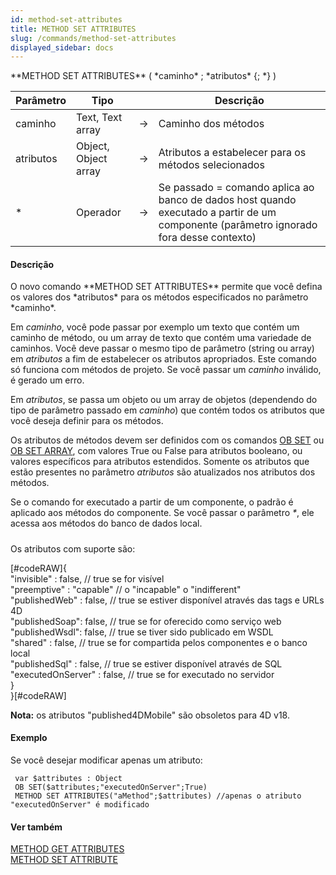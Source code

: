 ```yaml
---
id: method-set-attributes
title: METHOD SET ATTRIBUTES
slug: /commands/method-set-attributes
displayed_sidebar: docs
---
```


<!--REF #_command_.METHOD SET ATTRIBUTES.Syntax-->**METHOD SET ATTRIBUTES** ( *caminho* ; *atributos* {; *} )<!-- END REF-->
<!--REF #_command_.METHOD SET ATTRIBUTES.Params-->
| Parâmetro | Tipo |  | Descrição |
| --- | --- | --- | --- |
| caminho | Text, Text array | &srarr; | Caminho dos métodos |
| atributos | Object, Object array | &srarr; | Atributos a estabelecer para os métodos selecionados |
| * | Operador | &srarr; | Se passado = comando aplica ao banco de dados host quando executado a partir de um componente (parâmetro ignorado fora desse contexto) |

<!-- END REF-->

#### Descrição 

<!--REF #_command_.METHOD SET ATTRIBUTES.Summary-->O novo comando **METHOD SET ATTRIBUTES** permite que você defina os valores dos *atributos* para os métodos especificados no parâmetro *caminho*.<!-- END REF-->

Em *caminho*, você pode passar por exemplo um texto que contém um caminho de método, ou um array de texto que contém uma variedade de caminhos. Você deve passar o mesmo tipo de parâmetro (string ou array) em *atributos* a fim de estabelecer os atributos apropriados. Este comando só funciona com métodos de projeto. Se você passar um *caminho* inválido, é gerado um erro.  
  
Em *atributos*, se passa um objeto ou um array de objetos (dependendo do tipo de parâmetro passado em *caminho*) que contém todos os atributos que você deseja definir para os métodos.  
  
Os atributos de métodos devem ser definidos com os comandos [OB SET](ob-set.md) ou [OB SET ARRAY](ob-set-array.md), com valores True ou False para atributos booleano, ou valores específicos para atributos estendidos. Somente os atributos que estão presentes no parâmetro *atributos* são atualizados nos atributos dos métodos.  
  
Se o comando for executado a partir de um componente, o padrão é aplicado aos métodos do componente. Se você passar o parâmetro *\**, ele acessa aos métodos do banco de dados local.  
  
  
##### 

Os atributos com suporte são:

\[#codeRAW\]{  
 "invisible" : false, // true se for visível  
 "preemptive" : "capable" // o "incapable" o "indifferent"  
 "publishedWeb" : false, // true se estiver disponível através das tags e URLs 4D  
 "publishedSoap": false, // true se for oferecido como serviço web  
 "publishedWsdl": false, // true se tiver sido publicado em WSDL  
 "shared" : false, // true se for compartida pelos componentes e o banco local  
 "publishedSql" : false, // true se estiver disponível através de SQL  
 "executedOnServer" : false, // true se for executado no servidor  
 }  
}\[#codeRAW\]

**Nota:** os atributos "published4DMobile" são obsoletos para 4D v18.

#### Exemplo 

Se você desejar modificar apenas um atributo:

```4d
 var $attributes : Object
 OB SET($attributes;"executedOnServer";True)
 METHOD SET ATTRIBUTES("aMethod";$attributes) //apenas o atributo "executedOnServer" é modificado
```

#### Ver também 

[METHOD GET ATTRIBUTES](method-get-attributes.md)  
[METHOD SET ATTRIBUTE](method-set-attribute.md)  